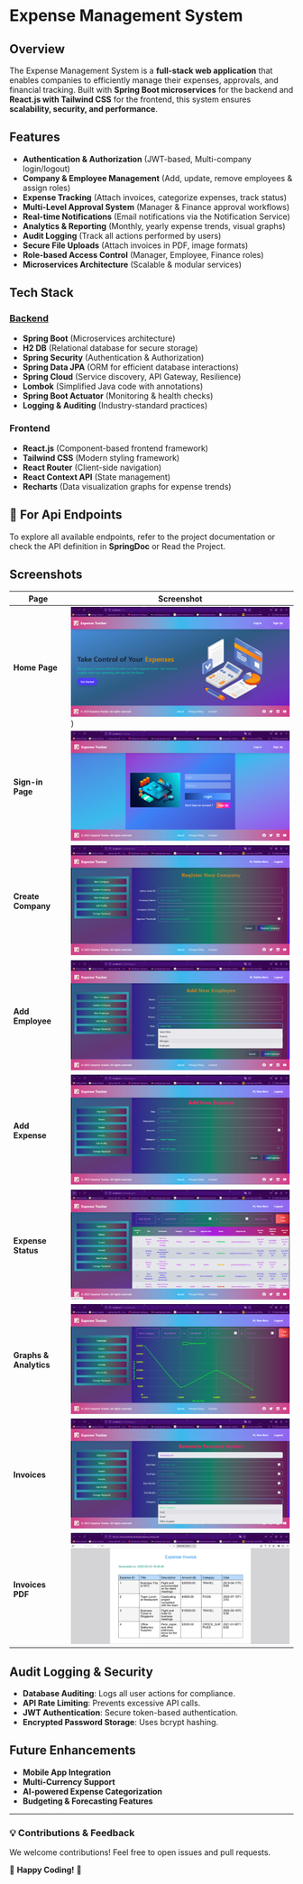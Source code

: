 # Expense Management System

## Overview

The Expense Management System is a **full-stack web application** that enables companies to efficiently manage their expenses, approvals, and financial tracking. Built with **Spring Boot microservices** for the backend and **React.js with Tailwind CSS** for the frontend, this system ensures **scalability, security, and performance**.

## Features

- **Authentication & Authorization** (JWT-based, Multi-company login/logout)
- **Company & Employee Management** (Add, update, remove employees & assign roles)
- **Expense Tracking** (Attach invoices, categorize expenses, track status)
- **Multi-Level Approval System** (Manager & Finance approval workflows)
- **Real-time Notifications** (Email notifications via the Notification Service)
- **Analytics & Reporting** (Monthly, yearly expense trends, visual graphs)
- **Audit Logging** (Track all actions performed by users)
- **Secure File Uploads** (Attach invoices in PDF, image formats)
- **Role-based Access Control** (Manager, Employee, Finance roles)
- **Microservices Architecture** (Scalable & modular services)

## Tech Stack

### **[Backend](https://github.com/madeeasycodinglife/enterprise-expense-management-system.git)**

- **Spring Boot** (Microservices architecture)
- **H2 DB** (Relational database for secure storage)
- **Spring Security** (Authentication & Authorization)
- **Spring Data JPA** (ORM for efficient database interactions)
- **Spring Cloud** (Service discovery, API Gateway, Resilience)
- **Lombok** (Simplified Java code with annotations)
- **Spring Boot Actuator** (Monitoring & health checks)
- **Logging & Auditing** (Industry-standard practices)

### **Frontend**

- **React.js** (Component-based frontend framework)
- **Tailwind CSS** (Modern styling framework)
- **React Router** (Client-side navigation)
- **React Context API** (State management)
- **Recharts** (Data visualization graphs for expense trends)

## 📜 For Api Endpoints

To explore all available endpoints, refer to the project documentation or check the API definition in **SpringDoc** or Read the Project.

## Screenshots

| Page                   | Screenshot                                                     |
| ---------------------- | -------------------------------------------------------------- |
| **Home Page**          | ![](./public/frontend-home-page.png))                          |
| **Sign-in Page**       | ![Sign-in](./public/front-end-log-in-pge.png)                  |
| **Create Company**     | ![Create Company](./public/front-end-register-new-company.png) |
| **Add Employee**       | ![Add Employee](./public/front-end-add-new-employee.png)       |
| **Add Expense**        | ![Add Expense](./public/front-end-add-new-expense.png)         |
| **Expense Status**     | ![Expense Status](./public/status.png)                         |
| **Graphs & Analytics** | ![Graphs](./public/graph.png)                                  |
| **Invoices**           | ![Invoices](./public/invoice-generation.png)                   |
| **Invoices PDF**       | ![Invoices](./public/invoice-pdf.png)                          |

## Audit Logging & Security

- **Database Auditing**: Logs all user actions for compliance.
- **API Rate Limiting**: Prevents excessive API calls.
- **JWT Authentication**: Secure token-based authentication.
- **Encrypted Password Storage**: Uses bcrypt hashing.

## Future Enhancements

- **Mobile App Integration**
- **Multi-Currency Support**
- **AI-powered Expense Categorization**
- **Budgeting & Forecasting Features**

---

### 💡 **Contributions & Feedback**

We welcome contributions! Feel free to open issues and pull requests.

🚀 **Happy Coding!** 🎉
